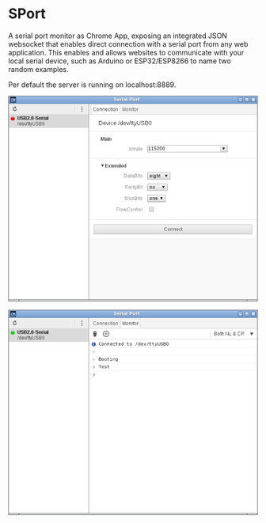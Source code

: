 SPort
=======================

A serial port monitor as Chrome App, exposing an integrated JSON websocket that enables direct connection with a serial port from any web application.
This enables and allows websites to communicate with your local serial device, such as Arduino or ESP32/ESP8266 to name two random examples.

Per default the server is running on localhost:8889.

![Connect](/screenshots/connect.png)

![Terminal](/screenshots/terminal.png)

